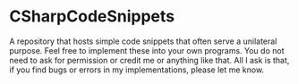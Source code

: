 # CSharpCodeSnippets
A repository that hosts simple code snippets that often serve a unilateral purpose. Feel free to implement these into your own programs. You do not need to ask for permission or credit me or anything like that. All I ask is that, if you find bugs or errors in my implementations, please let me know.
